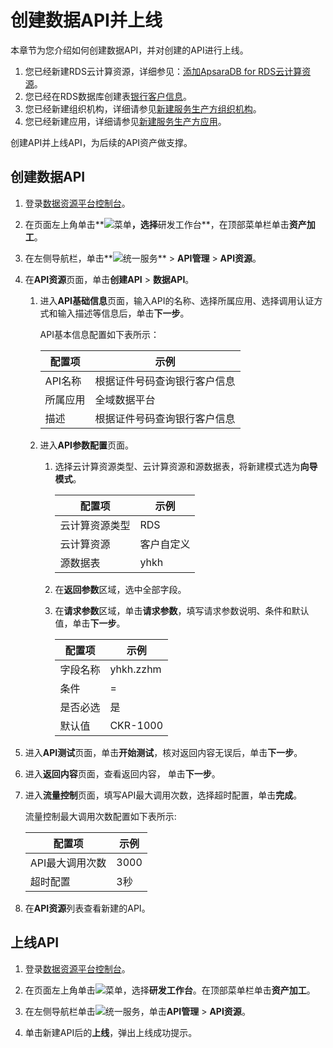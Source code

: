 # 创建数据API并上线

本章节为您介绍如何创建数据API，并对创建的API进行上线。

1.  您已经新建RDS云计算资源，详细参见：[添加ApsaraDB for RDS云计算资源](/cn.zh-CN/最佳实践/准备工作/新建云计算资源.md)。
2.  您已经在RDS数据库创建表[银行客户信息](/cn.zh-CN/最佳实践/准备工作/准备数据.md)。
3.  您已经新建组织机构，详细请参见[新建服务生产方组织机构](/cn.zh-CN/最佳实践/准备工作/新建组织机构.md)。
4.  您已经新建应用，详细请参见[新建服务生产方应用](/cn.zh-CN/最佳实践/准备工作/新建应用.md)。

创建API并上线API，为后续的API资产做支撑。

## 创建数据API

1.  登录[数据资源平台控制台](https://dataq.console.aliyun.com)。

2.  在页面左上角单击**![菜单](https://static-aliyun-doc.oss-accelerate.aliyuncs.com/assets/img/zh-CN/6504337061/p188771.png)**，选择**研发工作台**，在顶部菜单栏单击**资产加工**。

3.  在左侧导航栏，单击**![统一服务](https://static-aliyun-doc.oss-accelerate.aliyuncs.com/assets/img/zh-CN/7688060161/p208222.png)** \> **API管理** \> **API资源**。

4.  在**API资源**页面，单击**创建API** \> **数据API**。

    1.  进入**API基础信息**页面，输入API的名称、选择所属应用、选择调用认证方式和输入描述等信息后，单击**下一步**。

        API基本信息配置如下表所示：

        |配置项|示例|
        |---|--|
        |API名称|根据证件号码查询银行客户信息|
        |所属应用|全域数据平台|
        |描述|根据证件号码查询银行客户信息|

    2.  进入**API参数配置**页面。

        1.  选择云计算资源类型、云计算资源和源数据表，将新建模式选为**向导模式**。

            |配置项|示例|
            |---|--|
            |云计算资源类型|RDS|
            |云计算资源|客户自定义|
            |源数据表|yhkh|

        2.  在**返回参数**区域，选中全部字段。
        3.  在**请求参数**区域，单击**请求参数**，填写请求参数说明、条件和默认值，单击**下一步**。

            |配置项|示例|
            |---|--|
            |字段名称|yhkh.zzhm|
            |条件|=|
            |是否必选|是|
            |默认值|CKR-1000|

5.  进入**API测试**页面，单击**开始测试**，核对返回内容无误后，单击**下一步**。

6.  进入**返回内容**页面，查看返回内容， 单击**下一步**。

7.  进入**流量控制**页面，填写API最大调用次数，选择超时配置，单击**完成**。

    流量控制最大调用次数配置如下表所示:

    |配置项|示例|
    |---|--|
    |API最大调用次数|3000|
    |超时配置|3秒|

8.  在**API资源**列表查看新建的API。


## 上线API

1.  登录[数据资源平台控制台](https://dataq.console.aliyun.com)。

2.  在页面左上角单击![菜单](https://static-aliyun-doc.oss-accelerate.aliyuncs.com/assets/img/zh-CN/6504337061/p188771.png)，选择**研发工作台**。在顶部菜单栏单击**资产加工**。

3.  在左侧导航栏单击![统一服务 ](https://static-aliyun-doc.oss-accelerate.aliyuncs.com/assets/img/zh-CN/8303669161/p269359.png)，单击**API管理** \> **API资源**。

4.  单击新建API后的**上线**，弹出上线成功提示。


